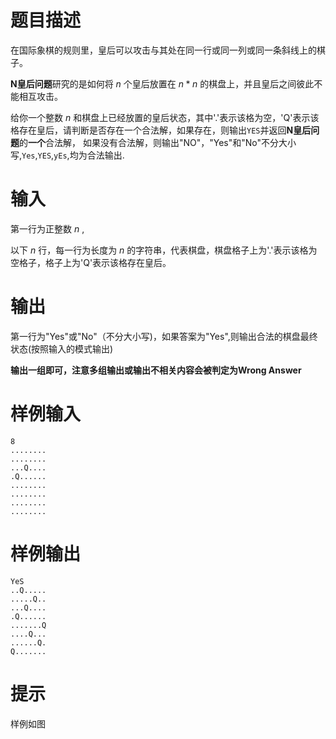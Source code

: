 # 题目描述

在国际象棋的规则里，皇后可以攻击与其处在同一行或同一列或同一条斜线上的棋子。

**N皇后问题**研究的是如何将 $n$ 个皇后放置在 $n*n$ 的棋盘上，并且皇后之间彼此不能相互攻击。

给你一个整数 $n$ 和棋盘上已经放置的皇后状态，其中'.'表示该格为空，'Q'表示该格存在皇后，请判断是否存在一个合法解，如果存在，则输出`YES`并返回**N皇后问题**的**一个**合法解，
如果没有合法解，则输出"NO"，"Yes"和"No"不分大小写,`Yes`,`YES`,`yEs`,均为合法输出.

# 输入

第一行为正整数 $n$ ,
 
以下 $n$ 行，每一行为长度为 $n$ 的字符串，代表棋盘，棋盘格子上为'.'表示该格为空格子，格子上为'Q'表示该格存在皇后。

# 输出

第一行为"Yes"或"No"（不分大小写)，如果答案为"Yes",则输出合法的棋盘最终状态(按照输入的模式输出)

**输出一组即可，注意多组输出或输出不相关内容会被判定为Wrong Answer**

# 样例输入

```
8
........
........
...Q....
.Q......
........
........
........
........

```

# 样例输出

```
YeS
..Q.....
.....Q..
...Q....
.Q......
.......Q
....Q...
......Q.
Q.......
```

# 提示

样例如图
